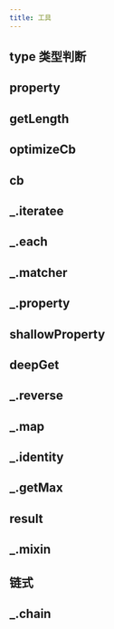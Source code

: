 ```yaml
---
title: 工具
---
```


## type 类型判断
## property
## getLength
## optimizeCb
## cb
## _.iteratee
## _.each
## _.matcher
## _.property
## shallowProperty
## deepGet
## _.reverse
## _.map
## _.identity
## _.getMax
## result
## _.mixin
## 链式
## _.chain

